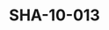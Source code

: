 ---
pid: SHA-10-013
title: SHA-10-013
language: ar
original_label: 
rights: شرحبيل احمد
location_of_original: شرحبيل احمد
photographer_or_studio: 
scanned_from: photograph 8.7 by 12.5
_date: 1980s
location: الخرطوم
description: شرحبيل احمد وفرقته من صمنهم زكية ابو القاسم وعبدالله علي يعقوب وكامل
  حسين وحامد عثمان
additional_notes: 
permission_display: 'yes'
on_server: 'no'
on_website: 'no'
permalink: /photopages/ar/SHA-10-013.html
layout: photo-page
---